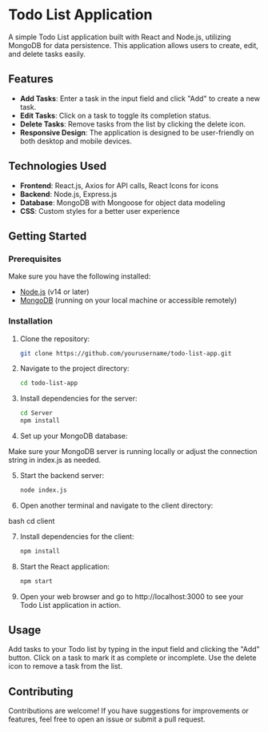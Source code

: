 # Todo List Application

A simple Todo List application built with React and Node.js, utilizing MongoDB for data persistence. This application allows users to create, edit, and delete tasks easily.

## Features

- **Add Tasks**: Enter a task in the input field and click "Add" to create a new task.
- **Edit Tasks**: Click on a task to toggle its completion status.
- **Delete Tasks**: Remove tasks from the list by clicking the delete icon.
- **Responsive Design**: The application is designed to be user-friendly on both desktop and mobile devices.

## Technologies Used

- **Frontend**: React.js, Axios for API calls, React Icons for icons
- **Backend**: Node.js, Express.js
- **Database**: MongoDB with Mongoose for object data modeling
- **CSS**: Custom styles for a better user experience

## Getting Started

### Prerequisites

Make sure you have the following installed:

- [Node.js](https://nodejs.org/en/download/) (v14 or later)
- [MongoDB](https://www.mongodb.com/try/download/community) (running on your local machine or accessible remotely)

### Installation

1. Clone the repository:

   ```bash
   git clone https://github.com/yourusername/todo-list-app.git

2. Navigate to the project directory:

    ```bash
    cd todo-list-app

3. Install dependencies for the server:

   ```bash
   cd Server
   npm install

4. Set up your MongoDB database:

Make sure your MongoDB server is running locally or adjust the connection string in index.js as needed.

5. Start the backend server:

   ```bash
   node index.js
   
6. Open another terminal and navigate to the client directory:

bash
  cd client


7. Install dependencies for the client:

   ```bash
   npm install

8. Start the React application:

   ```bash
   npm start

9. Open your web browser and go to http://localhost:3000 to see your Todo List application in action.

## Usage
Add tasks to your Todo list by typing in the input field and clicking the "Add" button.
Click on a task to mark it as complete or incomplete.
Use the delete icon to remove a task from the list.

## Contributing
Contributions are welcome! If you have suggestions for improvements or features, feel free to open an issue or submit a pull request.


